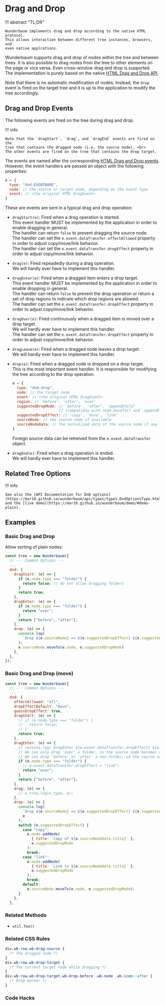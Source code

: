 # Drag and Drop

!!! abstract "TL;DR"

    Wunderbaum implements drag and drop according to the native HTML protocol.
    This allows interaction between different tree instances, browsers, and
    even native applcations.

Wunderbaum supports drag and drop of nodes within the tree and between trees.
It is also possible to drag nodes from the tree to other elements on the page or
vice versa. Even cross-window drag and drop is supported. <br>
The implementation is purely based on the native
[HTML Drag and Drop API](https://developer.mozilla.org/en-US/docs/Web/API/HTML_Drag_and_Drop_API).

Note that there is no automatic modification of nodes. Instead, the
`drop` event is fired on the target tree and it is up to the application to
modify the tree accordingly.

## Drag and Drop Events

The following events are fired on the tree during drag and drop.

!!! info

    Note that the `dragStart`, `drag`, and `dragEnd` events are fired on the
    tree that contains the dragged node (i.e. the source node). <br>
    The other events are fired on the tree that contains the drop target.

The events are named after the corresponding
[HTML Drag and Drop events](https://developer.mozilla.org/en-US/docs/Web/API/DragEvent).
However, the event handlers are passed an object with the following properties:

```js
e = {
  type: "dnd.EVENTNAME",
  node: // the source or target node, depending on the event type
  event: // <the original HTML DragEvent>
}
```

These are events are sent in a typical drag and drop operation:

- `dragStart(e)`: Fired when a drag operation is started.<br>
  This event handler MUST be implemented by the application in order to enable
  dragging in general. <br>
  The handler can return `false` to prevent dragging the source node.<br>
  The handler can set the `e.event.dataTransfer.effectAllowed` property in order
  to adjust copy/move/link behavior. <br>
  The handler can set the `e.event.dataTransfer.dropEffect` property in order to
  adjust copy/move/link behavior.

- `drag(e)`: Fired repeadedly during a drag operation.<br>
  We will hardly ever have to implement this handler.

- `dragEnter(e)`: Fired when a dragged item enters a drop target.<br>
  This event handler MUST be implemented by the application in order to enable
  dropping in general. <br>
  The handler can return `false` to prevent the drop operation or return a set
  of drop regions to indicate which drop regions are allowed. <br>
  The handler can set the `e.event.dataTransfer.dropEffect` property in order to
  adjust copy/move/link behavior.

- `dragOver(e)`: Fired continuously when a dragged item is moved over a drop target. <br>
  We will hardly ever have to implement this handler. <br>
  The handler can set the `e.event.dataTransfer.dropEffect` property in order to
  adjust copy/move/link behavior.

- `dragLeave(e)`: Fired when a dragged node leaves a drop target. <br>
  We will hardly ever have to implement this handler.

- `drop(e)`: Fired when a dragged node is dropped on a drop target. <br>
  This is the most important event handler. It is responsible for modifying the
  tree according to the drop operation. <br>

  ```js
  e = {
    type: "dnd.drop",
    node: // the target node
    event: // <the original HTML DragEvent>
    region: // 'before', 'after', 'over'
    suggestedDropMode: // 'before', 'after', 'appendChild'
                       // (compatible with node.moveTo() and .appendChild())
    suggestedDropEffect: // 'copy', 'move', 'link'
    sourceNode: // the source node if available
    sourceNodeData: // the serialized data of the source node if any
  }
  ```

  Foreign source data can be retreived from the `e.event.dataTransfer` object.

- `dragEnd(e)`: Fired when a drag operation is ended.<br>
  We will hardly ever have to implement this handler.

## Related Tree Options

!!! info

    See also the [API Documentation for DnD options](https://mar10.github.io/wunderbaum/api/types/types.DndOptionsType.html)
    and the [live demo](https://mar10.github.io/wunderbaum/demo/#demo-plain).

## Examples

### Basic Drag and Drop

Allow sorting of plain nodes:

```js
const tree = new Wunderbaum({
  // --- Common Options ---
  ...
  dnd: {
    dragStart: (e) => {
      if (e.node.type === "folder") {
        return false; // do not allow dragging folders
      }
      return true;
    },
    dragEnter: (e) => {
      if (e.node.type === "folder") {
        return "over";
      }
      return ["before", "after"];
    },
    drop: (e) => {
      console.log(
        `Drop ${e.sourceNode} => ${e.suggestedDropEffect} ${e.suggestedDropMode} ${e.node}`, e
      );
      e.sourceNode.moveTo(e.node, e.suggestedDropMode)
    },
  },
});
```

### Basic Drag and Drop (move)

```js
const tree = new Wunderbaum({
  // --- Common Options ---
  ...
  dnd: {
    effectAllowed: "all",
    dropEffectDefault: "move",
    guessDropEffect: true,
    dragStart: (e) => {
      // if (e.node.type === "folder") {
      //   return false;
      // }
      return true;
    },
    dragEnter: (e) => {
      // console.log(`DragEnter ${e.event.dataTransfer.dropEffect} ${e.node}`, e);
      // We can only drop 'over' a folder, so the source node becomes a child.
      // We can drop 'before' or 'after' a non-folder, so the source node becomes a sibling.
      if (e.node.type === "folder") {
        // e.event.dataTransfer.dropEffect = "link";
        return "over";
      }
      return ["before", "after"];
    },
    drag: (e) => {
      // e.tree.log(e.type, e);
    },
    drop: (e) => {
      console.log(
        `Drop ${e.sourceNode} => ${e.suggestedDropEffect} ${e.suggestedDropMode} ${e.node}`,
        e
      );
      switch (e.suggestedDropEffect) {
        case "copy":
          e.node.addNode(
            { title: `Copy of ${e.sourceNodeData.title}` },
            e.suggestedDropMode
          );
          break;
        case "link":
          e.node.addNode(
            { title: `Link to ${e.sourceNodeData.title}` },
            e.suggestedDropMode
          );
          break;
        default:
          e.sourceNode.moveTo(e.node, e.suggestedDropMode);
      }
    },
  },
```

### Related Methods

- `util.foo()`

### Related CSS Rules

```css
div.wb-row.wb-drag-source {
  /* The dragged node */
}
div.wb-row.wb-drop-target {
  /* The current target node while dragging */
}
div.wb-row.wb-drop-target.wb-drop-before .wb-node .wb-icon::after {
  /* Drop marker */
}
```

### Code Hacks

```js

```
